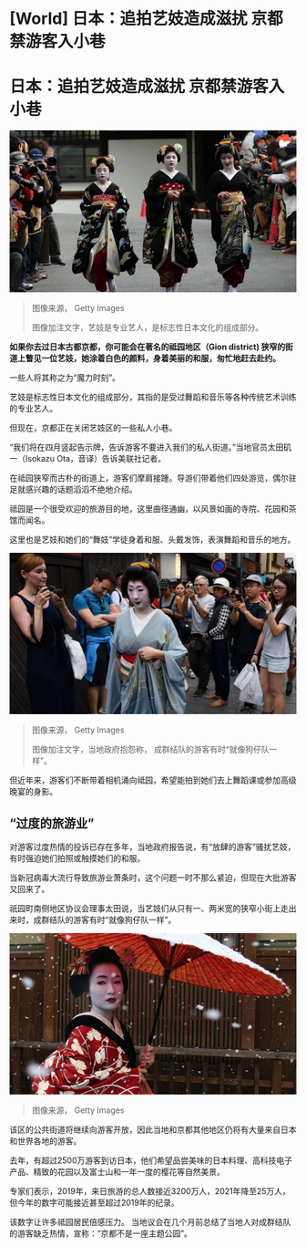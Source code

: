 # [World] 日本：追拍艺妓造成滋扰 京都禁游客入小巷

#  日本：追拍艺妓造成滋扰 京都禁游客入小巷


![走在街头的艺妓](_132870275_e1d0556b-56b3-40c3-ae97-2fda21561544.jpg)

> 图像来源，  Getty Images
>
> 图像加注文字，艺妓是专业艺人，是标志性日本文化的组成部分。

**如果你去过日本古都京都，你可能会在著名的祗园地区（Gion district) 狭窄的街道上瞥见一位艺妓，她涂着白色的颜料，身着美丽的和服，匆忙地赶去赴约。**

一些人将其称之为“魔力时刻”。

艺妓是标志性日本文化的组成部分，其指的是受过舞蹈和音乐等各种传统艺术训练的专业艺人。

但现在，京都正在关闭艺妓区的一些私人小巷。

“我们将在四月竖起告示牌，告诉游客不要进入我们的私人街道。”当地官员太田矶一（Isokazu Ota，音译）告诉美联社记者。

在祗园狭窄而古朴的街道上，游客们摩肩接踵。导游们带着他们四处游览，偶尔驻足就感兴趣的话题滔滔不绝地介绍。


祗园是一个很受欢迎的旅游目的地，这里曲径通幽，以风景如画的寺院、花园和茶馆而闻名。

这里也是艺妓和她们的“舞妓”学徒身着和服、头戴发饰，表演舞蹈和音乐的地方。

![。](_132870279_58cdbb34-4392-4dbf-9432-3d2ff3767378.jpg)

> 图像来源，  Getty Images
>
> 图像加注文字，当地政府抱怨称， 成群结队的游客有时“就像狗仔队一样”。

但近年来，游客们不断带着相机涌向祗园，希望能拍到她们去上舞蹈课或参加高级晚宴的身影。

##  “过度的旅游业”

对游客过度热情的投诉已存在多年，当地政府报告说，有“放肆的游客”骚扰艺妓，有时强迫她们拍照或触摸她们的和服。

当新冠病毒大流行导致旅游业萧条时，这个问题一时不那么紧迫，但现在大批游客又回来了。

祇园町南侧地区协议会理事太田说，当艺妓们从只有一、两米宽的狭窄小街上走出来时，成群结队的游客有时“就像狗仔队一样”。

![。](_132870277_ee64878a-baea-4ace-9acc-e67b66c30ac9.jpg)

> 图像来源，  Getty Images

该区的公共街道将继续向游客开放，因此当地和京都其他地区仍将有大量来自日本和世界各地的游客。

去年，有超过2500万游客到访日本，他们希望品尝美味的日本料理、高科技电子产品、精致的花园以及富士山和一年一度的樱花等自然美景。

专家们表示，2019年，来日旅游的总人数接近3200万人，2021年降至25万人，但今年的数字可能接近甚至超过2019年的纪录。

该数字让许多祗园居民倍感压力。 当地议会在几个月前总结了当地人对成群结队的游客缺乏热情，宣称：“京都不是一座主题公园”。


